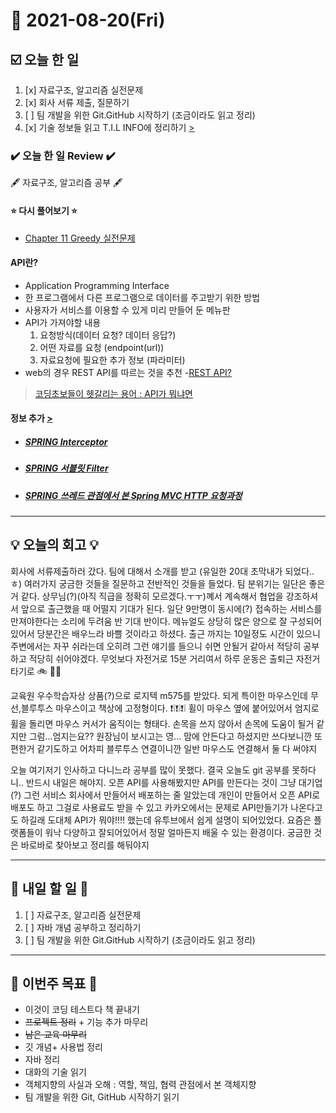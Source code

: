 # 📆 2021-08-20(Fri)
## ☑️ 오늘 한 일
1. [x] 자료구조, 알고리즘 실전문제
2. [x] 회사 서류 제출, 질문하기 
3. [ ] 팀 개발을 위한 Git.GitHub 시작하기 (조금이라도 읽고 정리)
4. [x] 기술 정보들 읽고 T.I.L INFO에 정리하기 [>](https://github.com/Kyuwon53/TIL/blob/main/202108/202108-INFO.md)

### ✔️ 오늘 한 일 Review ✔️
🖋️ 자료구조, 알고리즘 공부 🖋️
#### ⭐ 다시 풀어보기 ⭐
- [Chapter 11 Greedy 실전문제](https://github.com/Kyuwon53/Python-algorithm/tree/main/Chapter11-Greedy_problem)

#### API란?
- Application Programming Interface
- 한 프로그램에서 다른 프로그램으로 데이터를 주고받기 위한 방법 
- 사용자가 서비스를 이용할 수 있게 미리 만들어 둔 메뉴판 
- API가 가져야할 내용
  1. 요청방식(데이터 요청? 데이터 응답?)
  2. 어떤 자료를 요청 (endpoint(url))
  3. 자료요청에 필요한 추가 정보 (파라미터)
- web의 경우 REST API를 따르는 것을 추천
  -[REST API?](https://www.redhat.com/ko/topics/api/what-is-a-rest-api) 
>[코딩초보들이 헷갈리는 용어 : API가 뭐냐면](https://www.youtube.com/watch?v=ckSdPNKM2pY)

#### 정보 추가 [>](https://github.com/Kyuwon53/TIL/edit/main/202108/202108-INFO.md)
- ##### [SPRING Interceptor](https://livenow14.tistory.com/61?category=889221)
- ##### [SPRING 서블릿 Filter](https://livenow14.tistory.com/60?category=889221)
- ##### [SPRING 쓰레드 관점에서 본 Spring MVC HTTP 요청과정](https://livenow14.tistory.com/59?category=889221)
***

## 💡 오늘의 회고 💡

회사에 서류제출하러 갔다. 팀에 대해서 소개를 받고 (유일한 20대 초막내가 되었다..ㅎ) 여러가지 궁금한 것들을 질문하고 전반적인 것들을 들었다.
팀 분위기는 일단은 좋은거 같다. 상무님(?)(아직 직급을 정확히 모르겠다.ㅜㅜ)꼐서 계속해서 협업을 강조하셔서 앞으로 출근했을 때 어떨지 기대가 된다. 
일단 9만명이 동시에(?) 접속하는 서비스를 만져야한다는 소리에 두려움 반 기대 반이다. 
메뉴얼도 상당히 많은 양으로 잘 구성되어있어서 당분간은 배우느라 바쁠 것이라고 하셨다. 
출근 까지는 10일정도 시간이 있으니 주변에서는 자꾸 쉬라는데 오히려 그런 얘기를 들으니 쉬면 안될거 같아서 적당히 공부하고 적당히 쉬어야겠다. 
무엇보다 자전거로 15분 거리여서 하루 운동은 출퇴근 자전거 타기로 🚲 🚴‍♀️   

교육원 우수학습자상 상품(?)으로 로지텍 m575를 받았다. 되게 특이한 마우스인데 무선,블루투스 마우스이고 책상에 고정형이다. ❗❕❗❕❗❕ 휠이 마우스 옆에 붙어있어서 엄지로 휠을 돌리면 마우스 커서가 움직이는 형태다. 손목을 쓰지 않아서 손목에 도움이 될거 같지만 그럼...엄지는요?? 원장님이 보시고는 영... 맘에 안든다고 하셨지만 쓰다보니깐 또 편한거 같기도하고 어차피 블루투스 연결이니깐 일반 마우스도 연결해서 둘 다 써야지    

오늘 여기저기 인사하고 다니느라 공부를 많이 못했다. 결국 오늘도 git 공부를 못하다니.. 반드시 내일은 해야지. 오픈 API를 사용해봤지만 API를 만든다는 것이 그냥 대기업(?) 그런 서비스 회사에서 만들어서 배포하는 줄 알았는데 개인이 만들어서 오픈 API로 배포도 하고 그걸로 사용료도 받을 수 있고 카카오에서는 문제로 API만들기가 나온다고도 하길래 도대체 API가 뭐야!!!! 했는데 유투브에서 쉽게 설명이 되어있었다. 요즘은 플랫폼들이 워낙 다양하고 잘되어있어서 정말 얼마든지 배울 수 있는 환경이다. 궁금한 것은 바로바로 찾아보고 정리를 해둬야지 


***

## 🎯 내일 할 일 🎯
1. [ ] 자료구조, 알고리즘 실전문제
2. [ ] 자바 개념 공부하고 정리하기  
3. [ ] 팀 개발을 위한 Git.GitHub 시작하기 (조금이라도 읽고 정리)

***
## 🏁 이번주 목표 🏁
 - 이것이 코딩 테스트다 책 끝내기
 - ~~프로젝트 정리~~ + 기능 추가 마무리
 - ~~남은 교육 마무리~~
 - 깃 개념+ 사용법 정리
 - 자바 정리
 - 대화의 기술 읽기
 - 객체지향의 사실과 오해 : 역할, 책임, 협력 관점에서 본 객체지향
 - 팀 개발을 위한 Git, GitHub 시작하기 읽기
